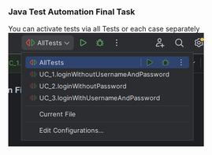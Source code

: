 ### Java Test Automation Final Task
You can activate tests via all Tests or each case separately![img.png](img.png)
